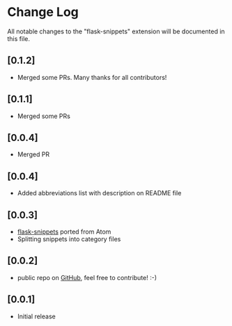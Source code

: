 # Change Log
All notable changes to the "flask-snippets" extension will be documented in this file.

## [0.1.2]
- Merged some PRs. Many thanks for all contributors!

## [0.1.1]
- Merged some PRs

## [0.0.4]
- Merged PR

## [0.0.4]
- Added abbreviations list with description on README file

## [0.0.3]
- [flask-snippets](https://github.com/jleonra/flask-snippets) ported from Atom
- Splitting snippets into category files

## [0.0.2]
- public repo on [GitHub](https://github.com/cstrap/flask-snippets), feel free to contribute! :-)

## [0.0.1]
- Initial release
